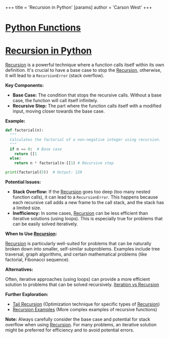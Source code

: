 +++
 title = 'Recursion in Python'
[params]
	author = 'Carson West'
+++
# [Python Functions](./../python-functions/)
# [Recursion in Python](./../recursion-in-python/) 
[Recursion](./../recursion/) is a powerful technique where a function calls itself within its own definition.  It's crucial to have a base case to stop the [Recursion](./../recursion/), otherwise, it will lead to a `RecursionError` (stack overflow).

**Key Components:**

* **Base Case:** The condition that stops the recursive calls.  Without a base case, the function will call itself infinitely.
* **Recursive Step:** The part where the function calls itself with a modified input, moving closer towards the base case.


**Example:**

```python
def factorial(n):
  """
  Calculates the factorial of a non-negative integer using recursion.
  """
  if n == 0:  # Base case
    return [[1
  else:
    return n * factorial(n-[[1) # Recursive step

print(factorial(5))  # Output: 120
```

**Potential Issues:**

* **Stack Overflow:**  If the [Recursion](./../recursion/) goes too deep (too many nested function calls), it can lead to a `RecursionError`. This happens because each recursive call adds a new frame to the call stack, and the stack has a limited size.
* **Inefficiency:** In some cases, [Recursion](./../recursion/) can be less efficient than iterative solutions (using loops).  This is especially true for problems that can be easily solved iteratively.

**When to Use [Recursion](./../recursion/):**

[Recursion](./../recursion/) is particularly well-suited for problems that can be naturally broken down into smaller, self-similar subproblems. Examples include tree traversal, graph algorithms, and certain mathematical problems (like factorial, Fibonacci sequence).

**Alternatives:**

Often, iterative approaches (using loops) can provide a more efficient solution to problems that can be solved recursively.  [Iteration vs Recursion](./../iteration-vs-recursion/)


**Further Exploration:**

* [Tail Recursion](./../tail-recursion/) (Optimization technique for specific types of [Recursion](./../recursion/))
* [Recursion Examples](./../recursion-examples/) (More complex examples of recursive functions)

**Note:**  Always carefully consider the base case and potential for stack overflow when using [Recursion](./../recursion/).  For many problems, an iterative solution might be preferred for efficiency and to avoid potential errors.
